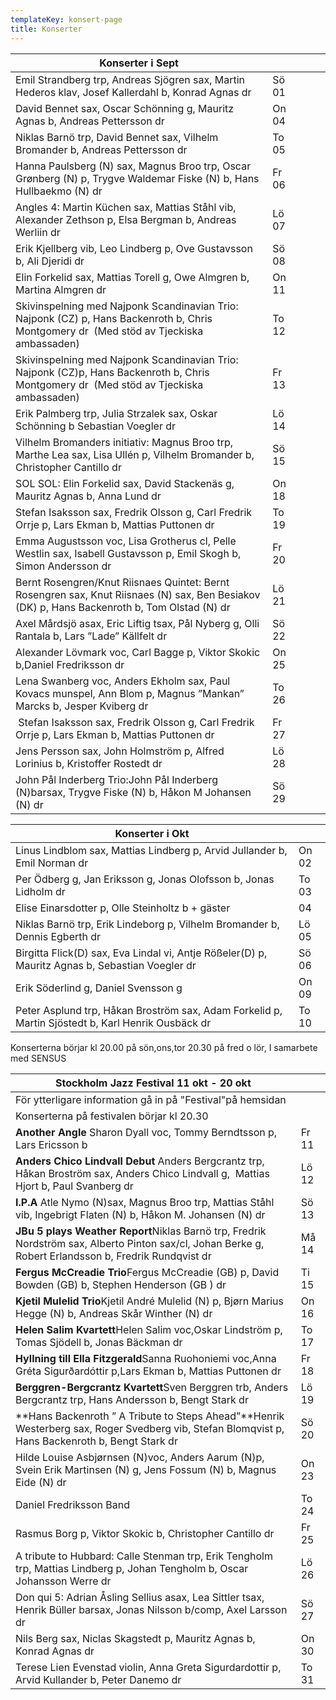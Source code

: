 ```yaml
---
templateKey: konsert-page
title: Konserter
---
```

| Konserter i Sept                                                                                                                             |       |     |     |     |
| -------------------------------------------------------------------------------------------------------------------------------------------- | ----- | --- | --- | --- |
| Emil Strandberg trp, Andreas Sjögren sax, Martin Hederos klav, Josef Kallerdahl b, Konrad Agnas dr                                           | Sö 01 |     |     |     |
| David Bennet sax, Oscar Schönning g, Mauritz Agnas b, Andreas Pettersson dr                                                                  | On 04 |     |     |     |
| Niklas Barnö trp, David Bennet sax, Vilhelm Bromander b, Andreas Pettersson dr                                                               | To 05 |     |     |     |
| Hanna Paulsberg (N) sax, Magnus Broo trp, Oscar Grønberg (N) p, Trygve Waldemar Fiske (N) b, Hans Hullbaekmo (N) dr                          | Fr 06 |     |     |     |
| Angles 4: Martin Küchen sax, Mattias Ståhl vib,  Alexander Zethson p, Elsa Bergman b, Andreas Werliin dr                                     | Lö 07 |     |     |     |
| Erik Kjellberg vib, Leo Lindberg p, Ove Gustavsson b, Ali Djeridi dr                                                                         | Sö 08 |     |     |     |
| Elin Forkelid sax,  Mattias Torell g, Owe Almgren b, Martina Almgren dr                                                                      | On 11 |     |     |     |
| Skivinspelning med Najponk Scandinavian Trio:  Najponk (CZ) p, Hans Backenroth b, Chris Montgomery dr 		(Med stöd av Tjeckiska ambassaden)   | To 12 |     |     |     |
| Skivinspelning med Najponk Scandinavian Trio:  Najponk (CZ)p, Hans Backenroth b, Chris Montgomery dr 		(Med stöd av Tjeckiska ambassaden)    | Fr 13 |     |     |     |
| Erik Palmberg trp, Julia Strzalek sax, Oskar Schönning b Sebastian Voegler dr                                                                | Lö 14 |     |     |     |
| Vilhelm Bromanders initiativ: Magnus Broo trp, Marthe Lea sax, Lisa Ullén p, Vilhelm Bromander b, 		Christopher Cantillo dr                  | Sö 15 |     |     |     |
| SOL SOL: Elin Forkelid sax, David Stackenäs g, Mauritz Agnas b, Anna Lund dr                                                                 | On 18 |     |     |     |
| Stefan Isaksson sax, Fredrik Olsson g, Carl Fredrik Orrje p, Lars Ekman b, Mattias Puttonen dr                                               | To 19 |     |     |     |
| Emma Augustsson voc, Lisa Grotherus cl, Pelle Westlin sax, Isabell Gustavsson p, Emil Skogh b, Simon Andersson dr                            | Fr 20 |     |     |     |
| Bernt Rosengren/Knut Riisnaes Quintet: Bernt Rosengren sax, Knut Riisnaes (N) sax, Ben Besiakov (DK) p, Hans Backenroth b, Tom Olstad (N) dr | Lö 21 |     |     |     |
| Axel Mårdsjö asax, Eric Liftig tsax, Pål Nyberg g, Olli Rantala b, Lars ”Lade” Källfelt dr                                                   | Sö 22 |     |     |     |
| Alexander Lövmark voc, Carl Bagge p, Viktor Skokic b,Daniel Fredriksson dr                                                                   | On 25 |     |     |     |
| Lena Swanberg voc, Anders Ekholm sax, Paul Kovacs munspel,	Ann Blom p, Magnus ”Mankan” Marcks b, Jesper Kviberg dr                           | To 26 |     |     |     |
|  Stefan Isaksson sax, Fredrik Olsson g, Carl Fredrik Orrje p, Lars Ekman b, Mattias Puttonen dr                                              | Fr 27 |     |     |     |
| Jens Persson sax, John Holmström p, Alfred Lorinius b, Kristoffer Rostedt dr                                                                 | Lö 28 |     |     |     |
| John Pål Inderberg Trio:John Pål Inderberg (N)barsax, Trygve Fiske (N) b, Håkon M Johansen (N) dr                                            | Sö 29 |     |     |     |

| Konserter i Okt                                                                                   |       |
| ------------------------------------------------------------------------------------------------- | ----- |
| Linus Lindblom sax, Mattias Lindberg p, Arvid Jullander b, Emil Norman dr                         | On 02 |
| Per Ödberg g, Jan Eriksson g, Jonas Olofsson b, Jonas Lidholm dr                                  | To 03 |
| Elise Einarsdotter p, Olle Steinholtz b + gäster                                                  | 04    |
| Niklas Barnö trp, Erik Lindeborg p, Vilhelm Bromander b, Dennis Egberth dr                        | Lö 05 |
| Birgitta Flick(D) sax, Eva Lindal vi, Antje Rößeler(D) p, Mauritz Agnas b, Sebastian Voegler dr   | Sö 06 |
| Erik Söderlind g, Daniel Svensson g                                                               | On 09 |
| Peter Asplund trp, Håkan Broström sax, Adam Forkelid p, Martin Sjöstedt b, Karl Henrik Ousbäck dr | To 10 |

Konserterna börjar kl 20.00 på sön,ons,tor                                                                                                                               20.30 på fred o lör, I samarbete med SENSUS

| Stockholm Jazz Festival 11 okt - 20 okt                                                                                                                |                                           |
| ------------------------------------------------------------------------------------------------------------------------------------------------------ | ----------------------------------------- |
| För ytterligare information gå in på "Festival"på hemsidan|                                                                                             
| Konserterna på festivalen börjar kl 20.30 |
| **Another Angle** Sharon Dyall voc, Tommy Berndtsson p, Lars Ericsson b                                                                                | Fr 11                                     |
| **Anders Chico Lindvall Debut** Anders Bergcrantz trp, Håkan Broström sax, Anders Chico Lindvall g,  Mattias Hjort b, Paul Svanberg dr                 | Lö 12                                     |
| **I.P.A** Atle Nymo (N)sax, Magnus Broo trp, Mattias Ståhl vib, Ingebrigt Flaten (N) b, Håkon M. Johansen (N) dr                                       | Sö 13                                     |
| **JBu 5 plays Weather Report**Niklas Barnö trp, Fredrik Nordström sax, Alberto Pinton sax/cl, Johan Berke g, Robert Erlandsson b, Fredrik Rundqvist dr | Må 14                                     |
| **Fergus McCreadie Trio**Fergus McCreadie (GB) p, David Bowden (GB) b, Stephen Henderson (GB ) dr                                                      | Ti 15                                     |
| **Kjetil Mulelid Trio**Kjetil André Mulelid (N) p, Bjørn Marius Hegge (N) b, Andreas Skår Winther (N) dr                                               | On 16                                     |
| **Helen Salim Kvartett**Helen Salim voc,Oskar Lindström p, Tomas Sjödell b, Jonas Bäckman dr                                                           | To 17                                     |
| **Hyllning till Ella Fitzgerald**Sanna Ruohoniemi voc,Anna Gréta Sigurðardóttir p,Lars Ekman b, Mattias Puttonen dr                                    | Fr 18                                     |
| **Berggren-Bergcrantz Kvartett**Sven Berggren trb, Anders Bergcrantz trp, Hans Andersson b, Bengt Stark dr                                             | Lö 19                                     |
| **Hans Backenroth ” A Tribute to Steps Ahead”**Henrik Westerberg sax, Roger Svedberg vib, Stefan Blomqvist p, Hans Backenroth b, Bengt Stark dr        | Sö 20|                                     
|Hilde Louise Asbjørnsen (N)voc, Anders Aarum (N)p, Svein Erik Martinsen (N) g, Jens Fossum (N) b, Magnus Eide (N) dr| On 23|                                     
|Daniel Fredriksson Band|To 24|
|Rasmus Borg p, Viktor Skokic b, Christopher Cantillo dr| Fr 25 |
|A tribute to Hubbard: Calle Stenman trp, Erik Tengholm trp, Mattias Lindberg p, Johan Tengholm b, Oscar Johansson Werre dr|Lö 26| 
|Don qui 5: Adrian Åsling Sellius asax, Lea Sittler tsax, Henrik Büller barsax, Jonas Nilsson b/comp, Axel Larsson dr |Sö 27|
|Nils Berg sax, Niclas Skagstedt p, Mauritz Agnas b, Konrad Agnas dr| On 30|
|Terese Lien Evenstad violin, Anna Greta Sigurdardottir p, Arvid Kullander b, Peter Danemo dr|To 31|
